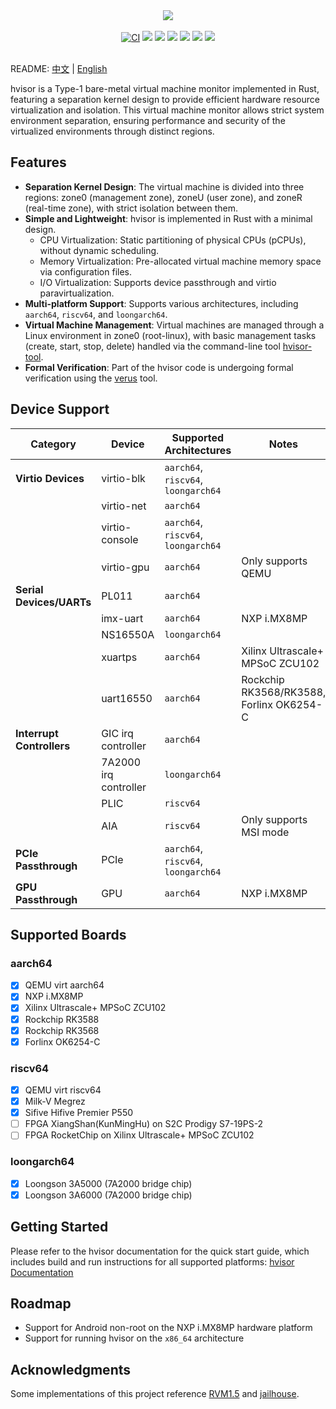 <p align = "center">
<br><br>
<img src="https://www.syswonder.org/_media/hvisor-logo.svg">
<br><br>
<!-- <img src="https://img.shields.io/badge/hvisor-orange" /> -->
<a href="https://github.com/syswonder/hvisor/actions/workflows/ci.yml"><img src="https://github.com/syswonder/hvisor/actions/workflows/ci.yml/badge.svg?branch=dev" alt="CI" style="max-width: 100%;"></a>
<img src="https://img.shields.io/github/license/syswonder/hvisor?color=red" />
<img src="https://img.shields.io/github/contributors/syswonder/hvisor?color=blue" />
<img src="https://img.shields.io/github/languages/code-size/syswonder/hvisor?color=green">
<img src="https://img.shields.io/github/repo-size/syswonder/hvisor?color=white">
<img src="https://img.shields.io/github/languages/top/syswonder/hvisor?color=orange">
<img src="https://img.shields.io/github/stars/syswonder/hvisor?color=yellow" />
<br><br>
</p>

README: [中文](./README-zh.md) | [English](./README.md)

hvisor is a Type-1 bare-metal virtual machine monitor implemented in Rust, featuring a separation kernel design to provide efficient hardware resource virtualization and isolation. This virtual machine monitor allows strict system environment separation, ensuring performance and security of the virtualized environments through distinct regions.

## Features

- **Separation Kernel Design**: The virtual machine is divided into three regions: zone0 (management zone), zoneU (user zone), and zoneR (real-time zone), with strict isolation between them.
- **Simple and Lightweight**: hvisor is implemented in Rust with a minimal design.
  - CPU Virtualization: Static partitioning of physical CPUs (pCPUs), without dynamic scheduling.
  - Memory Virtualization: Pre-allocated virtual machine memory space via configuration files.
  - I/O Virtualization: Supports device passthrough and virtio paravirtualization.
- **Multi-platform Support**: Supports various architectures, including `aarch64`, `riscv64`, and `loongarch64`.
- **Virtual Machine Management**: Virtual machines are managed through a Linux environment in zone0 (root-linux), with basic management tasks (create, start, stop, delete) handled via the command-line tool [hvisor-tool](https://github.com/syswonder/hvisor-tool).
- **Formal Verification**: Part of the hvisor code is undergoing formal verification using the [verus](https://github.com/verus-lang/verus) tool.

## Device Support

| **Category**              | **Device**            | **Supported Architectures**          | **Notes**                                |
| ------------------------- | --------------------- | ------------------------------------ | ---------------------------------------- |
| **Virtio Devices**        | virtio-blk            | `aarch64`, `riscv64`, `loongarch64`  |                                          |
|                           | virtio-net            | `aarch64`                            |                                          |
|                           | virtio-console        | `aarch64`, `riscv64`, `loongarch64`  |                                          |
|                           | virtio-gpu            | `aarch64`                            | Only supports QEMU                       |
| **Serial Devices/UARTs**  | PL011                 | `aarch64`                            |                                          |
|                           | imx-uart              | `aarch64`                            | NXP i.MX8MP                              |
|                           | NS16550A              | `loongarch64`                        |                                          |
|                           | xuartps               | `aarch64`                            | Xilinx Ultrascale+ MPSoC ZCU102          |
|                           | uart16550             | `aarch64`                            | Rockchip RK3568/RK3588, Forlinx OK6254-C |
| **Interrupt Controllers** | GIC irq controller    | `aarch64`                            |                                          |
|                           | 7A2000 irq controller | `loongarch64`                        |                                          |
|                           | PLIC                  | `riscv64`                            |                                          |
|                           | AIA                   | `riscv64`                            | Only supports MSI mode                   |
| **PCIe Passthrough**      | PCIe                  | `aarch64`, `riscv64`, `loongarch64`  |                                          |
| **GPU Passthrough**       | GPU                   | `aarch64`                            | NXP i.MX8MP                              |

## Supported Boards

### aarch64

- [x] QEMU virt aarch64
- [x] NXP i.MX8MP
- [x] Xilinx Ultrascale+ MPSoC ZCU102
- [x] Rockchip RK3588
- [x] Rockchip RK3568
- [x] Forlinx OK6254-C

### riscv64

- [x] QEMU virt riscv64
- [x] Milk-V Megrez
- [x] Sifive Hifive Premier P550
- [ ] FPGA XiangShan(KunMingHu) on S2C Prodigy S7-19PS-2
- [ ] FPGA RocketChip on Xilinx Ultrascale+ MPSoC ZCU102

### loongarch64

- [x] Loongson 3A5000 (7A2000 bridge chip)
- [x] Loongson 3A6000 (7A2000 bridge chip)

## Getting Started

Please refer to the hvisor documentation for the quick start guide, which includes build and run instructions for all supported platforms: [hvisor Documentation](https://hvisor.syswonder.org/)

## Roadmap

- Support for Android non-root on the NXP i.MX8MP hardware platform
- Support for running hvisor on the `x86_64` architecture

## Acknowledgments

Some implementations of this project reference [RVM1.5](https://github.com/rcore-os/RVM1.5) and [jailhouse](https://github.com/siemens/jailhouse).
